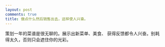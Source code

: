 ```yaml
---
layout: post
comments: true
title: 做点什么然后销售出去，这样使人兴奋。
---
```




策划一年的菜谱是很无聊的。展示出新菜单、美食、 获得反馈都令人兴奋。别耗得太久，否则只会遮住你的光彩。

